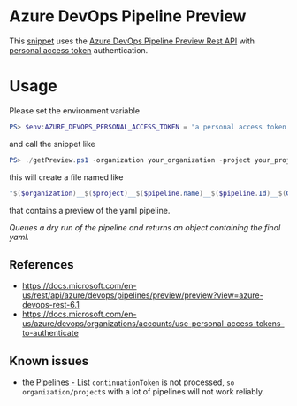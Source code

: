# Azure DevOps Pipeline Preview

This [snippet](./getPreview.ps1) uses the [Azure DevOps Pipeline Preview Rest API](https://docs.microsoft.com/en-us/rest/api/azure/devops/pipelines/preview/preview?view=azure-devops-rest-6.1) with [personal access token](https://docs.microsoft.com/en-us/azure/devops/organizations/accounts/use-personal-access-tokens-to-authenticate) authentication.


# Usage
Please set the environment variable

```Powershell
PS> $env:AZURE_DEVOPS_PERSONAL_ACCESS_TOKEN = "a personal access token with Build(read) permissions"
```

and call the snippet like
```Powershell
PS> ./getPreview.ps1 -organization your_organization -project your_project -pipelineName your_pipeline_name
```

this will create a file named like

```Powershell
"$($organization)__$($project)__$($pipeline.name)__$($pipeline.Id)__$(Get-Date -Format "yyyyMMdd__HHmmss").yaml"
```
that contains a preview of the yaml pipeline.

*_Queues a dry run of the pipeline and returns an object containing the final yaml._*

## References
- https://docs.microsoft.com/en-us/rest/api/azure/devops/pipelines/preview/preview?view=azure-devops-rest-6.1
- https://docs.microsoft.com/en-us/azure/devops/organizations/accounts/use-personal-access-tokens-to-authenticate


## Known issues
- the [Pipelines - List](https://docs.microsoft.com/en-us/rest/api/azure/devops/pipelines/pipelines/list?view=azure-devops-rest-6.1) `continuationToken` is not processed, `so organization/project`s with a lot of pipelines will not work reliably.